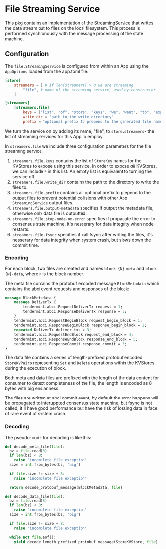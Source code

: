# File Streaming Service

This pkg contains an implementation of the [StreamingService](../../types/streaming.go) that writes
the data stream out to files on the local filesystem. This process is performed synchronously with the message processing
of the state machine.

## Configuration

The `file.StreamingService` is configured from within an App using the `AppOptions` loaded from the app.toml file:

```toml
[store]
    streamers = [ # if len(streamers) > 0 we are streaming
        "file", # name of the streaming service, used by constructor
    ]

[streamers]
    [streamers.file]
        keys = ["list", "of", "store", "keys", "we", "want", "to", "expose", "for", "this", "streaming", "service"]
        write_dir = "path to the write directory"
        prefix = "optional prefix to prepend to the generated file names"
```

We turn the service on by adding its name, "file", to `store.streamers`- the list of streaming services for this App to employ.

In `streamers.file` we include three configuration parameters for the file streaming service:

1. `streamers.file.keys` contains the list of `StoreKey` names for the KVStores to expose using this service.
    In order to expose *all* KVStores, we can include `*` in this list. An empty list is equivalent to turning the service off.
2. `streamers.file.write_dir` contains the path to the directory to write the files to.
3. `streamers.file.prefix` contains an optional prefix to prepend to the output files to prevent potential collisions
    with other App `StreamingService` output files.
4. `streamers.file.output-metadata` specifies if output the metadata file, otherwise only data file is outputted.
5. `streamers.file.stop-node-on-error` specifies if propagate the error to consensus state machine, it's nesserary for data integrity when node restarts.
6. `streamers.file.fsync` specifies if call fsync after writing the files, it's nesserary for data integrity when system crash, but slows down the commit time.

### Encoding

For each block, two files are created and names `block-{N}-meta` and `block-{N}-data`, where `N` is the block number.

The meta file contains the protobuf encoded message `BlockMetadata` which contains the abci event requests and responses of the block:

```protobuf
message BlockMetadata {
    message DeliverTx {
        tendermint.abci.RequestDeliverTx request = 1;
        tendermint.abci.ResponseDeliverTx response = 2;
    }
    tendermint.abci.RequestBeginBlock request_begin_block = 1;
    tendermint.abci.ResponseBeginBlock response_begin_block = 2;
    repeated DeliverTx deliver_txs = 3;
    tendermint.abci.RequestEndBlock request_end_block = 4;
    tendermint.abci.ResponseEndBlock response_end_block = 5;
    tendermint.abci.ResponseCommit response_commit = 6;
}
```

The data file contains a series of length-prefixed protobuf encoded `StoreKVPair`s representing `Set` and `Delete` operations within the KVStores during the execution of block.

Both meta and data files are prefixed with the length of the data content for consumer to detect completeness of the file, the length is encoded as 8 bytes with big endianness.

The files are written at abci commit event, by default the error happens will be propagated to interuppted consensus state machine, but fsync is not called, it'll have good performance but have the risk of lossing data in face of rare event of system crash.

### Decoding

The pseudo-code for decoding is like this:

```python
def decode_meta_file(file):
  bz = file.read(8)
  if len(bz) < 8:
    raise "incomplete file exception"
  size = int.from_bytes(bz, 'big')

  if file.size != size + 8:
    raise "incomplete file exception"

  return decode_protobuf_message(BlockMetadata, file)

def decode_data_file(file):
  bz = file.read(8)
  if len(bz) < 8:
    raise "incomplete file exception"
  size = int.from_bytes(bz, 'big')

  if file.size != size + 8:
    raise "incomplete file exception"

  while not file.eof():
    yield decode_length_prefixed_protobuf_message(StoreKVStore, file)
```
